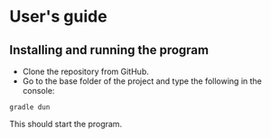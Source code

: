 # User's guide

## Installing and running the program

* Clone the repository from GitHub.
* Go to the base folder of the project and type the following in the console:

```
gradle dun
```

This should start the program.

